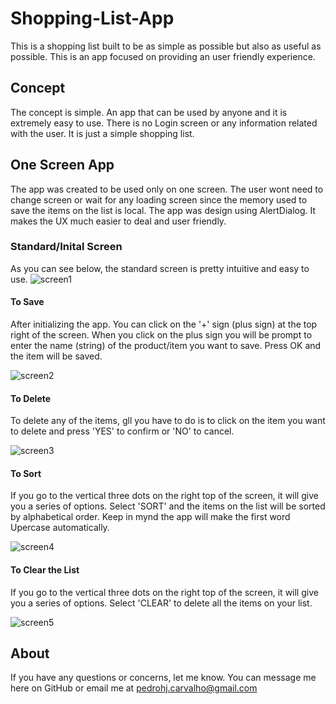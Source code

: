 # Shopping-List-App
This is a shopping list built to be as simple as possible but also as useful as possible. This is an app focused on providing an user friendly experience.

## Concept
The concept is simple. An app that can be used by anyone and it is extremely easy to use. There is no Login screen or any information
related with the user. It is just a simple shopping list.

## One Screen App
The app was created to be used only on one screen. The user wont need to change screen or wait for any loading screen since the memory
used to save the items on the list is local. The app was design using AlertDialog. It makes the UX much easier to deal and user friendly.

### Standard/Inital Screen
As you can see below, the standard screen is pretty intuitive and easy to use. 
![screen1](https://user-images.githubusercontent.com/23244232/58117887-ab106000-7bcd-11e9-859c-3ef1e4b83b4c.png)

#### To Save
After initializing the app. You can click on the '+' sign (plus sign) at the top right of the screen. When you click on the plus sign you
will be prompt to enter the name (string) of the product/item you want to save. Press OK and the item will be saved.

![screen2](https://user-images.githubusercontent.com/23244232/58118579-29b9cd00-7bcf-11e9-8db6-dc71f6507c42.png)

#### To Delete
To delete any of the items, gll you have to do is to click on the item you want to delete and press 'YES' to confirm or 'NO' to cancel.

![screen3](https://user-images.githubusercontent.com/23244232/58118776-903eeb00-7bcf-11e9-8f90-d730168d3fa0.png)

#### To Sort
If you go to the vertical three dots on the right top of the screen, it will give you a series of options. Select 'SORT' and the items
on the list will be sorted by alphabetical order. Keep in mynd the app will make the first word Upercase automatically. 

![screen4](https://user-images.githubusercontent.com/23244232/58119324-aef1b180-7bd0-11e9-8aad-d683c1f0a2a8.png)

#### To Clear the List
If you go to the vertical three dots on the right top of the screen, it will give you a series of options. Select 'CLEAR' to delete all
the items on your list.

![screen5](https://user-images.githubusercontent.com/23244232/58121059-823f9900-7bd4-11e9-9a1c-388aee642406.png)


## About

If you have any questions or concerns, let me know. You can message me here on GitHub or email me at pedrohj.carvalho@gmail.com


